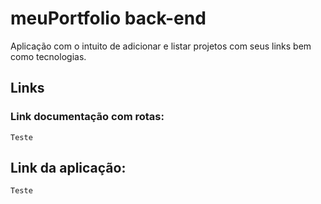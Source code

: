 # meuPortfolio back-end

Aplicação com o intuito de adicionar e listar projetos com seus links bem como tecnologias.

## Links
### Link documentação com rotas:
```
Teste
```
## Link da aplicação:
``` 
Teste
```
